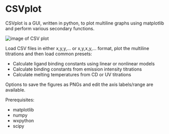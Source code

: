 # CSVplot

CSVplot is a GUI, written in python, to plot multiline graphs using matplotlib and perform various secondary functions.

![image of CSV plot](https://i.imgur.com/I9gbOJP.png)

Load CSV files in either x,y,y,... or x,y,x,y,... format, plot the multiline titrations and then load common presets:

* Calculate ligand binding constants using linear or nonlinear models
* Calculate binding constants from emission intensity titrations
* Calculate melting temperatures from CD or UV titrations

Options to save the figures as PNGs and edit the axis labels/range are available.

Prerequisites:
* matplotlib
* numpy
* wxpython
* scipy
